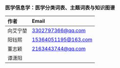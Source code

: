 ### 医学信息学：医学分类词表、主题词表与知识图谱

| **作者** | **Email** |
|:-----------------------------------|:-----------------------------------|
| 向艾宁堃 | <a style="color: blue; text-decoration: underline;">3302797366\@qq.com</a> |
| 阳钰熙 | <a style="color: blue; text-decoration: underline;">15364051195\@163.com</a> |
| 董志颖 | <a style="color: blue; text-decoration: underline;">2163443744\@qq.com</a> |
| 谭潇阳 |  |